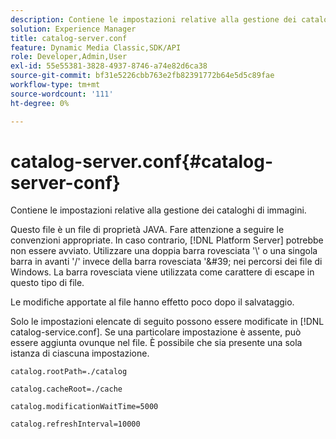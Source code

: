```yaml
---
description: Contiene le impostazioni relative alla gestione dei cataloghi di immagini.
solution: Experience Manager
title: catalog-server.conf
feature: Dynamic Media Classic,SDK/API
role: Developer,Admin,User
exl-id: 55e55381-3828-4937-8746-a74e82d6ca38
source-git-commit: bf31e5226cbb763e2fb82391772b64e5d5c89fae
workflow-type: tm+mt
source-wordcount: '111'
ht-degree: 0%

---
```


# catalog-server.conf{#catalog-server-conf}

Contiene le impostazioni relative alla gestione dei cataloghi di immagini.

Questo file è un file di proprietà JAVA. Fare attenzione a seguire le convenzioni appropriate. In caso contrario, [!DNL Platform Server] potrebbe non essere avviato. Utilizzare una doppia barra rovesciata &#39;\\&#39; o una singola barra in avanti &#39;/&#39; invece della barra rovesciata &#39;\&#39; nei percorsi dei file di Windows. La barra rovesciata viene utilizzata come carattere di escape in questo tipo di file.

Le modifiche apportate al file hanno effetto poco dopo il salvataggio.

Solo le impostazioni elencate di seguito possono essere modificate in [!DNL catalog-service.conf]. Se una particolare impostazione è assente, può essere aggiunta ovunque nel file. È possibile che sia presente una sola istanza di ciascuna impostazione.

`catalog.rootPath=./catalog`

`catalog.cacheRoot=./cache`

`catalog.modificationWaitTime=5000`

`catalog.refreshInterval=10000`
